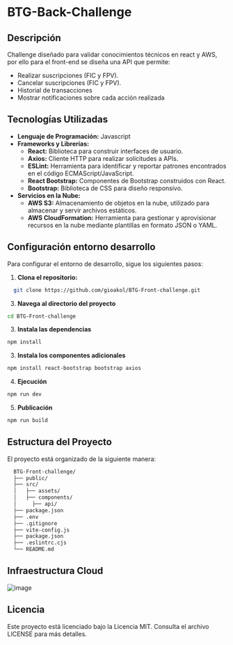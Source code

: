 # BTG-Back-Challenge

## Descripción
Challenge diseñado para validar conocimientos técnicos en react y AWS, por ello para el front-end se diseña una API que permite:
- Realizar suscripciones (FIC y FPV).
- Cancelar suscripciones (FIC y FPV).
- Historial de transacciones
- Mostrar notificaciones sobre cada acción realizada

## Tecnologías Utilizadas
- **Lenguaje de Programación:** Javascript
- **Frameworks y Librerías:**
  - **React:** Biblioteca para construir interfaces de usuario.
  - **Axios:** Cliente HTTP para realizar solicitudes a APIs.
  - **ESLint:** Herramienta para identificar y reportar patrones encontrados en el código ECMAScript/JavaScript.
  - **React Bootstrap:** Componentes de Bootstrap construidos con React.
  - **Bootstrap:** Biblioteca de CSS para diseño responsivo.
- **Servicios en la Nube:**
  - **AWS S3:** Almacenamiento de objetos en la nube, utilizado para almacenar y servir archivos estáticos.
  - **AWS CloudFormation:** Herramienta para gestionar y aprovisionar recursos en la nube mediante plantillas en formato JSON o YAML.

## Configuración entorno desarrollo
Para configurar el entorno de desarrollo, sigue los siguientes pasos:

1. **Clona el repositorio:**
  ```bash
    git clone https://github.com/gioakol/BTG-Front-challenge.git
  ```

3. **Navega al directorio del proyecto**
  ```bash
  cd BTG-Front-challenge
  ```

3. **Instala las dependencias**
  ```bash
  npm install
  ```

3. **Instala los componentes adicionales**
  ```bash
  npm install react-bootstrap bootstrap axios
  ```

4. **Ejecución**
  ```bash
  npm run dev
  ```

5. **Publicación**
  ```bash
  npm run build
  ```

## Estructura del Proyecto
El proyecto está organizado de la siguiente manera:

  ```bash
    BTG-Front-challenge/
    ├── public/
    ├── src/
    │   ├── assets/
    │   ├── components/
    │     ├── api/
    ├── package.json
    ├── .env
    ├── .gitignore
    ├── vite-config.js
    ├── package.json
    ├── .eslintrc.cjs
    └── README.md
  ```

## Infraestructura Cloud
![image](https://github.com/user-attachments/assets/e0c95ca1-0d4b-4508-a736-4a373e097311)

## Licencia
Este proyecto está licenciado bajo la Licencia MIT. Consulta el archivo LICENSE para más detalles.
